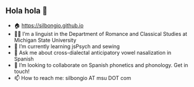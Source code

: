 ## Hola hola 👋

- 🏠 https://silbongio.github.io
- 👩‍💻 I’m a linguist in the Department of Romance and Classical Studies at Michigan State University
- 🌱 I’m currently learning jsPsych and sewing
- 💬 Ask me about cross-dialectal anticipatory vowel nasalization in Spanish
- 👯 I’m looking to collaborate on Spanish phonetics and phonology. Get in touch!
- 📫 How to reach me: silbongio AT msu DOT com
